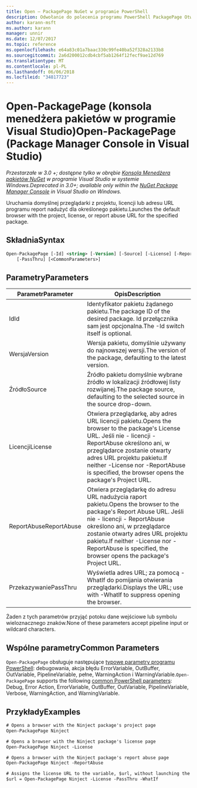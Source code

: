 ```yaml
---
title: Open — PackagePage NuGet w programie PowerShell
description: Odwołanie do polecenia programu PowerShell PackagePage Otwórz w konsoli Menedżera pakietów NuGet w programie Visual Studio.
author: karann-msft
ms.author: karann
manager: unnir
ms.date: 12/07/2017
ms.topic: reference
ms.openlocfilehash: e64a83c01a7baac330c99fe40ba52f328a2133b8
ms.sourcegitcommit: 2a6d200012cdb4cbf5ab1264f12fecf9ae12d769
ms.translationtype: MT
ms.contentlocale: pl-PL
ms.lasthandoff: 06/06/2018
ms.locfileid: "34817723"
---
```

# <a name="open-packagepage-package-manager-console-in-visual-studio"></a><span data-ttu-id="4fc1a-103">Open-PackagePage (konsola menedżera pakietów w programie Visual Studio)</span><span class="sxs-lookup"><span data-stu-id="4fc1a-103">Open-PackagePage (Package Manager Console in Visual Studio)</span></span>

<span data-ttu-id="4fc1a-104">*Przestarzałe w 3.0 +; dostępne tylko w obrębie [Konsola Menedżera pakietów NuGet](package-manager-console.md) w programie Visual Studio w systemie Windows.*</span><span class="sxs-lookup"><span data-stu-id="4fc1a-104">*Deprecated in 3.0+; available only within the [NuGet Package Manager Console](package-manager-console.md) in Visual Studio on Windows.*</span></span>

<span data-ttu-id="4fc1a-105">Uruchamia domyślnej przeglądarki z projektu, licencji lub adresu URL programu report nadużyć dla określonego pakietu.</span><span class="sxs-lookup"><span data-stu-id="4fc1a-105">Launches the default browser with the project, license, or report abuse URL for the specified package.</span></span>

## <a name="syntax"></a><span data-ttu-id="4fc1a-106">Składnia</span><span class="sxs-lookup"><span data-stu-id="4fc1a-106">Syntax</span></span>

```ps
Open-PackagePage [-Id] <string> [-Version] [-Source] [-License] [-ReportAbuse]
    [-PassThru] [<CommonParameters>]
```

## <a name="parameters"></a><span data-ttu-id="4fc1a-107">Parametry</span><span class="sxs-lookup"><span data-stu-id="4fc1a-107">Parameters</span></span>

| <span data-ttu-id="4fc1a-108">Parametr</span><span class="sxs-lookup"><span data-stu-id="4fc1a-108">Parameter</span></span> | <span data-ttu-id="4fc1a-109">Opis</span><span class="sxs-lookup"><span data-stu-id="4fc1a-109">Description</span></span> |
| --- | --- |
| <span data-ttu-id="4fc1a-110">Id</span><span class="sxs-lookup"><span data-stu-id="4fc1a-110">Id</span></span> | <span data-ttu-id="4fc1a-111">Identyfikator pakietu żądanego pakietu.</span><span class="sxs-lookup"><span data-stu-id="4fc1a-111">The package ID of the desired package.</span></span> <span data-ttu-id="4fc1a-112">Id przełącznika sam jest opcjonalna.</span><span class="sxs-lookup"><span data-stu-id="4fc1a-112">The -Id switch itself is optional.</span></span> |
| <span data-ttu-id="4fc1a-113">Wersja</span><span class="sxs-lookup"><span data-stu-id="4fc1a-113">Version</span></span> | <span data-ttu-id="4fc1a-114">Wersja pakietu, domyślnie używany do najnowszej wersji.</span><span class="sxs-lookup"><span data-stu-id="4fc1a-114">The version of the package, defaulting to the latest version.</span></span> |
| <span data-ttu-id="4fc1a-115">Źródło</span><span class="sxs-lookup"><span data-stu-id="4fc1a-115">Source</span></span> | <span data-ttu-id="4fc1a-116">Źródło pakietu domyślnie wybrane źródło w lokalizacji źródłowej listy rozwijanej.</span><span class="sxs-lookup"><span data-stu-id="4fc1a-116">The package source, defaulting to the selected source in the source drop-down.</span></span> |
| <span data-ttu-id="4fc1a-117">Licencji</span><span class="sxs-lookup"><span data-stu-id="4fc1a-117">License</span></span> | <span data-ttu-id="4fc1a-118">Otwiera przeglądarkę, aby adres URL licencji pakietu.</span><span class="sxs-lookup"><span data-stu-id="4fc1a-118">Opens the browser to the package's License URL.</span></span> <span data-ttu-id="4fc1a-119">Jeśli nie - licencji - ReportAbuse określono ani, w przeglądarce zostanie otwarty adres URL projektu pakietu.</span><span class="sxs-lookup"><span data-stu-id="4fc1a-119">If neither -License nor -ReportAbuse is specified, the browser opens the package's Project URL.</span></span> |
| <span data-ttu-id="4fc1a-120">ReportAbuse</span><span class="sxs-lookup"><span data-stu-id="4fc1a-120">ReportAbuse</span></span> | <span data-ttu-id="4fc1a-121">Otwiera przeglądarkę do adresu URL nadużycia raport pakietu.</span><span class="sxs-lookup"><span data-stu-id="4fc1a-121">Opens the browser to the package's Report Abuse URL.</span></span> <span data-ttu-id="4fc1a-122">Jeśli nie - licencji - ReportAbuse określono ani, w przeglądarce zostanie otwarty adres URL projektu pakietu.</span><span class="sxs-lookup"><span data-stu-id="4fc1a-122">If neither -License nor -ReportAbuse is specified, the browser opens the package's Project URL.</span></span> |
| <span data-ttu-id="4fc1a-123">Przekazywanie</span><span class="sxs-lookup"><span data-stu-id="4fc1a-123">PassThru</span></span> | <span data-ttu-id="4fc1a-124">Wyświetla adres URL; za pomocą - WhatIf do pomijania otwierania przeglądarki.</span><span class="sxs-lookup"><span data-stu-id="4fc1a-124">Displays the URL; use with -WhatIf to suppress opening the browser.</span></span> |

<span data-ttu-id="4fc1a-125">Żaden z tych parametrów przyjąć potoku dane wejściowe lub symbolu wieloznacznego znaków.</span><span class="sxs-lookup"><span data-stu-id="4fc1a-125">None of these parameters accept pipeline input or wildcard characters.</span></span>

## <a name="common-parameters"></a><span data-ttu-id="4fc1a-126">Wspólne parametry</span><span class="sxs-lookup"><span data-stu-id="4fc1a-126">Common Parameters</span></span>

<span data-ttu-id="4fc1a-127">`Open-PackagePage` obsługuje następujące [typowe parametry programu PowerShell](http://go.microsoft.com/fwlink/?LinkID=113216): debugowania, akcja błędu ErrorVariable, OutBuffer, OutVariable, PipelineVariable, pełne, WarningAction i WarningVariable.</span><span class="sxs-lookup"><span data-stu-id="4fc1a-127">`Open-PackagePage` supports the following [common PowerShell parameters](http://go.microsoft.com/fwlink/?LinkID=113216): Debug, Error Action, ErrorVariable, OutBuffer, OutVariable, PipelineVariable, Verbose, WarningAction, and WarningVariable.</span></span>

## <a name="examples"></a><span data-ttu-id="4fc1a-128">Przykłady</span><span class="sxs-lookup"><span data-stu-id="4fc1a-128">Examples</span></span>

```ps
# Opens a browser with the Ninject package's project page
Open-PackagePage Ninject

# Opens a browser with the Ninject package's license page
Open-PackagePage Ninject -License

# Opens a browser with the Ninject package's report abuse page  
Open-PackagePage Ninject -ReportAbuse

# Assigns the license URL to the variable, $url, without launching the browser
$url = Open-PackagePage Ninject -License -PassThru -WhatIf
```